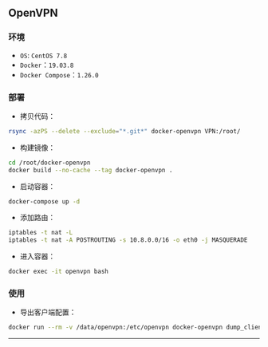 ## OpenVPN

### 环境

+ `OS`: `CentOS 7.8`
+ `Docker`：`19.03.8`
+ `Docker Compose`：`1.26.0`

### 部署

+ 拷贝代码：

```bash
rsync -azPS --delete --exclude="*.git*" docker-openvpn VPN:/root/
```

+ 构建镜像：

```bash
cd /root/docker-openvpn
docker build --no-cache --tag docker-openvpn .
```

+ 启动容器：

```bash
docker-compose up -d
```

+ 添加路由：

```bash
iptables -t nat -L
iptables -t nat -A POSTROUTING -s 10.8.0.0/16 -o eth0 -j MASQUERADE
```

+ 进入容器：

```bash
docker exec -it openvpn bash
```

### 使用

+ 导出客户端配置：

```bash
docker run --rm -v /data/openvpn:/etc/openvpn docker-openvpn dump_client_config.sh > client.ovpn
```

***
